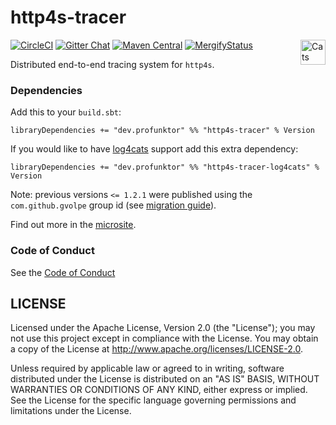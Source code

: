 http4s-tracer
=============

[![CircleCI](https://circleci.com/gh/profunktor/http4s-tracer.svg?style=svg)](https://circleci.com/gh/profunktor/http4s-tracer)
[![Gitter Chat](https://badges.gitter.im/profunktor-dev/http4s-tracer.svg)](https://gitter.im/profunktor-dev/http4s-tracer)
[![Maven Central](https://img.shields.io/maven-central/v/dev.profunktor/http4s-tracer_2.12.svg)](http://search.maven.org/#search%7Cga%7C1%7Chttp4s-tracer) <a href="https://typelevel.org/cats/"><img src="https://typelevel.org/cats/img/cats-badge.svg" height="40px" align="right" alt="Cats friendly" /></a>
[![MergifyStatus](https://img.shields.io/endpoint.svg?url=https://gh.mergify.io/badges/profunktor/http4s-tracer&style=flat)](https://mergify.io)

Distributed end-to-end tracing system for `http4s`.

### Dependencies

Add this to your `build.sbt`:

```
libraryDependencies += "dev.profunktor" %% "http4s-tracer" % Version
```

If you would like to have [log4cats](https://christopherdavenport.github.io/log4cats/) support add this extra dependency:

```
libraryDependencies += "dev.profunktor" %% "http4s-tracer-log4cats" % Version
```

Note: previous versions `<= 1.2.1` were published using the `com.github.gvolpe` group id (see [migration
guide](https://github.com/profunktor/http4s-tracer/wiki/Migration-guide-(vim))).


Find out more in the [microsite](https://http4s-tracer.profunktor.dev/).

### Code of Conduct

See the [Code of Conduct](https://http4s-tracer.profunktor.dev/CODE_OF_CONDUCT)

## LICENSE

Licensed under the Apache License, Version 2.0 (the "License"); you may not use this project except in compliance with
the License. You may obtain a copy of the License at http://www.apache.org/licenses/LICENSE-2.0.

Unless required by applicable law or agreed to in writing, software distributed under the License is distributed on an
"AS IS" BASIS, WITHOUT WARRANTIES OR CONDITIONS OF ANY KIND, either express or implied. See the License for the specific
language governing permissions and limitations under the License.

